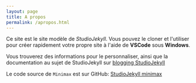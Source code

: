 ```yaml
---
layout: page
title: A propos
permalink: /apropos.html
---
```


Ce site est le site modèle de _StudioJekyll_. Vous pouvez le cloner et l'utiliser pour créer rapidement votre propre site à l'aide de **VSCode** sous **Windows**.

Vous trouverez des informations pour le personnaliser, ainsi que la documentation au sujet de StudioJekyll sur [blogging StudioJekyll](http://wiki.maggire.net/blogging-studio-jekyll/)

Le code source de `Minimax` est sur GitHub: [StudioJekyll minimax](https://github.com/mikemaggire/minimax)
